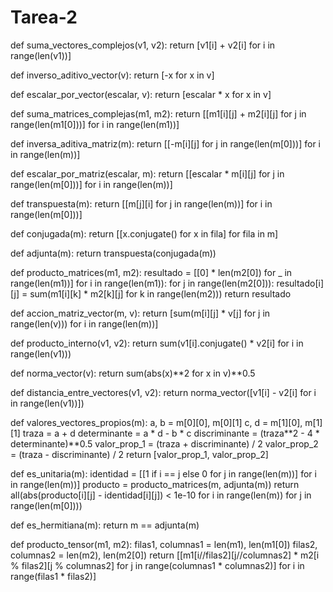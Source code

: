 # Tarea-2

def suma_vectores_complejos(v1, v2):
    return [v1[i] + v2[i] for i in range(len(v1))]

def inverso_aditivo_vector(v):
    return [-x for x in v]

def escalar_por_vector(escalar, v):
    return [escalar * x for x in v]

def suma_matrices_complejas(m1, m2):
    return [[m1[i][j] + m2[i][j] for j in range(len(m1[0]))] for i in range(len(m1))]

def inversa_aditiva_matriz(m):
    return [[-m[i][j] for j in range(len(m[0]))] for i in range(len(m))]

def escalar_por_matriz(escalar, m):
    return [[escalar * m[i][j] for j in range(len(m[0]))] for i in range(len(m))]

def transpuesta(m):
    return [[m[j][i] for j in range(len(m))] for i in range(len(m[0]))]

def conjugada(m):
    return [[x.conjugate() for x in fila] for fila in m]

def adjunta(m):
    return transpuesta(conjugada(m))

def producto_matrices(m1, m2):
    resultado = [[0] * len(m2[0]) for _ in range(len(m1))]
    for i in range(len(m1)):
        for j in range(len(m2[0])):
            resultado[i][j] = sum(m1[i][k] * m2[k][j] for k in range(len(m2)))
    return resultado

def accion_matriz_vector(m, v):
    return [sum(m[i][j] * v[j] for j in range(len(v))) for i in range(len(m))]

def producto_interno(v1, v2):
    return sum(v1[i].conjugate() * v2[i] for i in range(len(v1)))

def norma_vector(v):
    return sum(abs(x)**2 for x in v)**0.5

def distancia_entre_vectores(v1, v2):
    return norma_vector([v1[i] - v2[i] for i in range(len(v1))])

def valores_vectores_propios(m):
    a, b = m[0][0], m[0][1]
    c, d = m[1][0], m[1][1]
    traza = a + d
    determinante = a * d - b * c
    discriminante = (traza**2 - 4 * determinante)**0.5
    valor_prop_1 = (traza + discriminante) / 2
    valor_prop_2 = (traza - discriminante) / 2
    return [valor_prop_1, valor_prop_2]

def es_unitaria(m):
    identidad = [[1 if i == j else 0 for j in range(len(m))] for i in range(len(m))]
    producto = producto_matrices(m, adjunta(m))
    return all(abs(producto[i][j] - identidad[i][j]) < 1e-10 for i in range(len(m)) for j in range(len(m[0])))

def es_hermitiana(m):
    return m == adjunta(m)

def producto_tensor(m1, m2):
    filas1, columnas1 = len(m1), len(m1[0])
    filas2, columnas2 = len(m2), len(m2[0])
    return [[m1[i//filas2][j//columnas2] * m2[i % filas2][j % columnas2] for j in range(columnas1 * columnas2)] for i in range(filas1 * filas2)]

